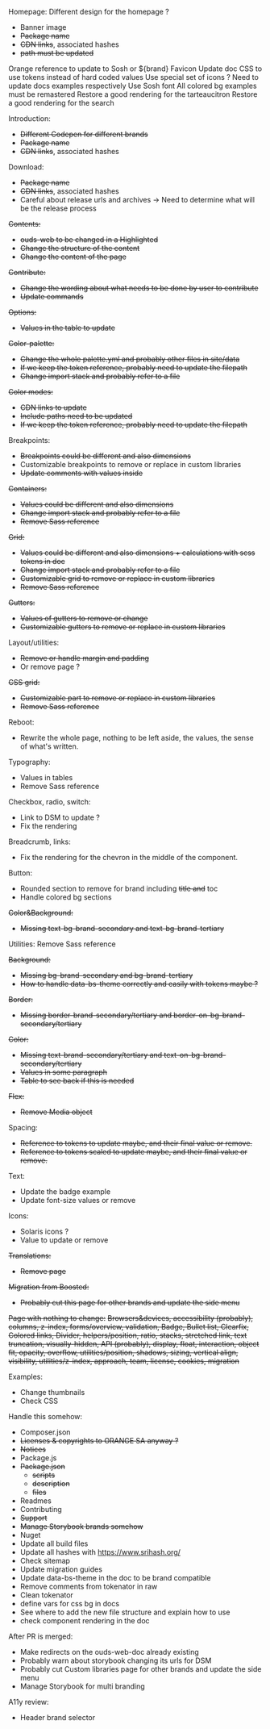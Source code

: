 Homepage:
Different design for the homepage ?
- Banner image
- ~~Package name~~
- ~~CDN links~~, associated hashes
- ~~path must be updated~~

Orange reference to update to Sosh or ${brand}
Favicon
Update doc CSS to use tokens instead of hard coded values
Use special set of icons ? Need to update docs examples respectively
Use Sosh font
All colored bg examples must be remastered
Restore a good rendering for the tarteaucitron
Restore a good rendering for the search

Introduction:
- ~~Different Codepen for different brands~~
- ~~Package name~~
- ~~CDN links~~, associated hashes

Download:
- ~~Package name~~
- ~~CDN links~~, associated hashes
- Careful about release urls and archives -> Need to determine what will be the release process

~~Contents:~~
- ~~ouds-web to be changed in a Highlighted~~
- ~~Change the structure of the content~~
- ~~Change the content of the page~~

~~Contribute:~~
- ~~Change the wording about what needs to be done by user to contribute~~
- ~~Update commands~~

~~Options:~~
- ~~Values in the table to update~~

~~Color-palette:~~
- ~~Change the whole palette.yml and probably other files in site/data~~
- ~~If we keep the token reference, probably need to update the filepath~~
- ~~Change import stack and probably refer to a file~~

~~Color modes:~~
- ~~CDN links to update~~
- ~~Include paths need to be updated~~
- ~~If we keep the token reference, probably need to update the filepath~~

Breakpoints:
- ~~Breakpoints could be different and also dimensions~~
- Customizable breakpoints to remove or replace in custom libraries
- ~~Update comments with values inside~~

~~Containers:~~
- ~~Values could be different and also dimensions~~
- ~~Change import stack and probably refer to a file~~
- ~~Remove Sass reference~~

~~Grid:~~
- ~~Values could be different and also dimensions + calculations with scss tokens in doc~~
- ~~Change import stack and probably refer to a file~~
- ~~Customizable grid to remove or replace in custom libraries~~
- ~~Remove Sass reference~~

~~Gutters:~~
- ~~Values of gutters to remove or change~~
- ~~Customizable gutters to remove or replace in custom libraries~~

Layout/utilities:
- ~~Remove or handle margin and padding~~
- Or remove page ?

~~CSS grid:~~
- ~~Customizable part to remove or replace in custom libraries~~
- ~~Remove Sass reference~~

Reboot:
- Rewrite the whole page, nothing to be left aside, the values, the sense of what's written.

Typography:
- Values in tables
- Remove Sass reference

Checkbox, radio, switch:
- Link to DSM to update ?
- Fix the rendering

Breadcrumb, links:
- Fix the rendering for the chevron in the middle of the component.

Button:
- Rounded section to remove for brand including ~~title and~~ toc
- Handle colored bg sections

~~Color&Background:~~
- ~~Missing text-bg-brand-secondary and text-bg-brand-tertiary~~

Utilities: Remove Sass reference

~~Background:~~
- ~~Missing bg-brand-secondary and bg-brand-tertiary~~
- ~~How to handle data-bs-theme correctly and easily with tokens maybe ?~~

~~Border:~~
- ~~Missing border-brand-secondary/tertiary and border-on-bg-brand-secondary/tertiary~~

~~Color:~~
- ~~Missing text-brand-secondary/tertiary and text-on-bg-brand-secondary/tertiary~~
- ~~Values in some paragraph~~
- ~~Table to see back if this is needed~~

~~Flex:~~
- ~~Remove Media object~~

Spacing:
- ~~Reference to tokens to update maybe, and their final value or remove.~~
- ~~Reference to tokens scaled to update maybe, and their final value or remove.~~

Text:
- Update the badge example
- Update font-size values or remove

Icons:
- Solaris icons ?
- Value to update or remove

~~Translations:~~
- ~~Remove page~~

~~Migration from Boosted:~~
- ~~Probably cut this page for other brands and update the side menu~~

~~Page with nothing to change:~~
~~Browsers&devices, accessibility (probably), columns, z-index, forms/overview, validation, Badge, Bullet list, Clearfix, Colored links, Divider, helpers/position, ratio, stacks, stretched link, text truncation, visually-hidden, API (probably), display, float, interaction, object fit, opacity, overflow, utilities/position, shadows, sizing, vertical align, visibility, utilities/z-index, approach, team, license, cookies, migration~~

Examples:
- Change thumbnails
- Check CSS

Handle this somehow:
- Composer.json
- ~~Licenses & copyrights to ORANGE SA anyway ?~~
- ~~Notices~~
- Package.js
- ~~Package.json~~
  - ~~scripts~~
  - ~~description~~
  - ~~files~~
- Readmes
- Contributing
- ~~Support~~
- ~~Manage Storybook brands somehow~~
- Nuget
- Update all build files
- Update all hashes with https://www.srihash.org/
- Check sitemap
- Update migration guides
- Update data-bs-theme in the doc to be brand compatible
- Remove comments from tokenator in raw
- Clean tokenator
- define vars for css bg in docs
- See where to add the new file structure and explain how to use
- check component rendering in the doc

After PR is merged:
- Make redirects on the ouds-web-doc already existing
- Probably warn about storybook changing its urls for DSM
- Probably cut Custom libraries page for other brands and update the side menu
- Manage Storybook for multi branding

A11y review:
- Header brand selector
